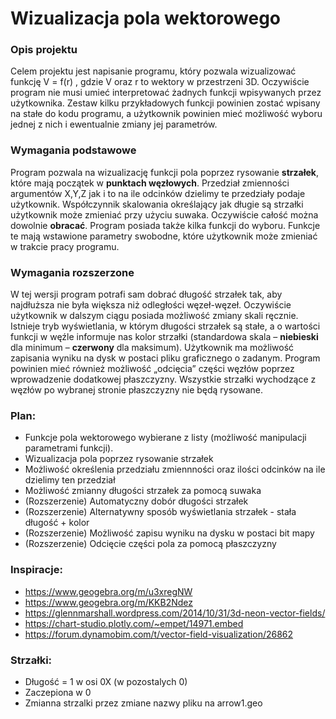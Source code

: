 Wizualizacja pola wektorowego
===================================

### Opis projektu

Celem projektu jest napisanie programu, który pozwala wizualizować funkcję V = f(r) , gdzie V oraz r to wektory w przestrzeni 3D. Oczywiście program nie musi umieć interpretować żadnych funkcji wpisywanych przez użytkownika. Zestaw kilku przykładowych funkcji powinien zostać wpisany na stałe do kodu programu, a użytkownik powinien mieć możliwość wyboru jednej z nich i ewentualnie zmiany jej parametrów.

### Wymagania podstawowe

Program pozwala na wizualizację funkcji pola poprzez rysowanie **strzałek**, które mają początek w **punktach węzłowych**. Przedział zmienności argumentów X,Y,Z jak i to na ile odcinków dzielimy te przedziały podaje użytkownik. Współczynnik skalowania określający jak długie są strzałki użytkownik może zmieniać przy użyciu suwaka. Oczywiście całość można dowolnie **obracać**. Program posiada także kilka funkcji do wyboru. Funkcje te mają wstawione parametry swobodne, które użytkownik może zmieniać w trakcie pracy programu.

### Wymagania rozszerzone

W tej wersji program potrafi sam dobrać długość strzałek tak, aby najdłuższa nie była większa niż odległości węzeł-węzeł. Oczywiście użytkownik w dalszym ciągu posiada możliwość zmiany skali ręcznie. Istnieje tryb wyświetlania, w którym długości strzałek są stałe, a o wartości funkcji w węźle informuje nas kolor strzałki (standardowa skala – **niebieski** dla minimum – **czerwony** dla maksimum). Użytkownik ma możliwość zapisania wyniku na dysk w postaci pliku graficznego o zadanym. Program powinien mieć również możliwość „odcięcia” części węzłów poprzez wprowadzenie dodatkowej płaszczyzny. Wszystkie strzałki wychodzące z węzłów po wybranej stronie płaszczyzny nie będą rysowane.



### Plan:
+ Funkcje pola wektorowego wybierane z listy (możliwość manipulacji parametrami funkcji).
+ Wizualizacja pola poprzez rysowanie strzałek
+ Możliwość określenia przedziału zmiennności oraz ilości odcinków na ile dzielimy ten przedział
+ Możliwość zmianny długości strzałek za pomocą suwaka
+ (Rozszerzenie) Automatyczny dobór długości strzałek
+ (Rozszerzenie) Alternatywny sposób wyświetlania strzałek - stała długość + kolor
+ (Rozszerzenie) Możliwość zapisu wyniku na dysku w postaci bit mapy
+ (Rozszerzenie) Odcięcie części pola za pomocą płaszczyzny


### Inspiracje:
+ https://www.geogebra.org/m/u3xregNW
+ https://www.geogebra.org/m/KKB2Ndez
+ https://glennmarshall.wordpress.com/2014/10/31/3d-neon-vector-fields/
+ https://chart-studio.plotly.com/~empet/14971.embed
+ https://forum.dynamobim.com/t/vector-field-visualization/26862


### Strzałki:
+ Długość = 1 w osi 0X (w pozostalych 0)
+ Zaczepiona w 0
+ Zmianna strzalki przez zmiane nazwy pliku na arrow1.geo